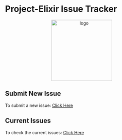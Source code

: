 # Project-Elixir Issue Tracker

<p align="center"><img src="https://i.imgur.com/po2OKNU.png" alt="logo" height="200px" /></p>

## Submit New Issue

To submit a new issue: [Click Here](https://github.com/Project-Elixir/issue_tracker/issues/new/choose)

## Current Issues

To check the current issues: [Click Here](https://github.com/Project-Elixir/issue_tracker/issues)
